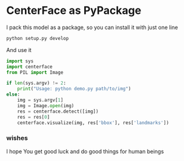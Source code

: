 # CenterFace as PyPackage

I pack this model as a package, so you can install it with just one line

```sh
python setup.py develop
```

And use it

```py
import sys
import centerface
from PIL import Image

if len(sys.argv) != 2:
    print("Usage: python demo.py path/to/img")
else:
    img = sys.argv[1]
    img = Image.open(img)
    res = centerface.detect([img])
    res = res[0]
    centerface.visualize(img, res['bbox'], res['landmarks'])
```


### wishes

I hope You get good luck and do good things for human beings